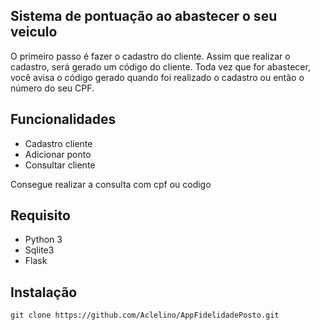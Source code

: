 ## Sistema de pontuação ao abastecer o seu veiculo 

O primeiro passo é fazer o cadastro do cliente. Assim que realizar o cadastro, será gerado um código do cliente. Toda vez que for abastecer, você avisa o código gerado quando foi realizado o cadastro ou então o número do seu CPF.

## Funcionalidades

* Cadastro cliente
* Adicionar ponto
* Consultar cliente

  
Consegue realizar a consulta com cpf ou codigo 

## Requisito

- Python 3
- Sqlite3
- Flask

## Instalação 
~~~
git clone https://github.com/Aclelino/AppFidelidadePosto.git

